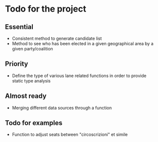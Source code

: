 # Todo for the project

## Essential

+ Consistent method to generate candidate list
+ Method to see who has been elected in a given geographical area by a given party/coalition

## Priority

+ Define the type of various lane related functions in order to provide static type analysis

## Almost ready

+ Merging different data sources through a function

## Todo for examples

+ Function to adjust seats between "circoscrizioni" et simile
